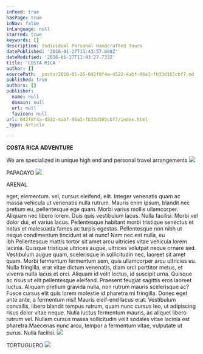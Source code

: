 ```yaml
---
inFeed: true
hasPage: true
inNav: false
inLanguage: null
starred: true
keywords: []
description: Individual Personal Handcrafted Tours
datePublished: '2016-01-27T11:43:57.888Z'
dateModified: '2016-01-27T11:43:27.733Z'
title: 'COSTA RICA '
author: []
sourcePath: _posts/2016-01-26-842f8f4a-4522-4abf-96a3-fb33d165cbf7.md
published: true
authors: []
publisher:
  name: null
  domain: null
  url: null
  favicon: null
url: 842f8f4a-4522-4abf-96a3-fb33d165cbf7/index.html
_type: Article

---
```

**COSTA RICA ADVENTURE**

We are specialized in unique high end and personal travel arrangements
![](https://the-grid-user-content.s3-us-west-2.amazonaws.com/134c275a-e85a-494e-a560-91f6676dd1fa.jpg)

PAPAGAYO
![](https://the-grid-user-content.s3-us-west-2.amazonaws.com/2f8cb17c-9795-4b4a-9c31-3d93e28d367a.JPG)

ARENAL

eget, elementum. vel, cursus eleifend, elit. Integer venenatis quam ac massa vehicula ut venenatis nulla rutrum. Mauris enim ipsum, blandit nec pretium eu, pellentesque ege quam. Morbi varius mollis ullamcorper. Aliquam nec libero lorem. Duis quis vestibulum lacus. Nulla facilisi. Morbi vel dolor dui, et varius lacus. Pellentesque habitant morbi tristique senectus et netus et malesuada fames ac turpis egestas. Pellentesque non nibh ut neque condimentum tincidunt at at nunc! Nam nec est nulla, eu ibh.Pellentesque mattis tortor sit amet arcu ultricies vitae vehicula lorem lacinia. Quisque tristique ultrices augue, ultrices volutpat neque ornare sed. Vestibulum augue quam, scelerisque in sollicitudin nec, laoreet sit amet quam. Morbi fermentum fermentum sem, quis ullamcorper arcu ultricies eu. Nulla fringilla, erat vitae dictum venenatis, diam orci porttitor metus, et viverra nulla lacus et orci. Aliquam id velit lectus, id suscipit urna. Quisque ac risus ut elit pellentesque eleifend. Praesent feugiat sagittis eros laoreet luctus. Aliquam pretium gravida nulla, non rutrum mauris scelerisque ac? Fusce cursus elit quis lorem molestie id pharetra mi fringilla. Donec eget ante ante, a fermentum nisl! Mauris eleif-end lacus erat. Vestibulum convallis, libero blandit tempus rutrum, quam nunc cursus leo, ut adipiscing risus dolor vitae neque. Nulla luctus fermentum mauris, ac aliquet
libero rutrum vel. Nullam cursus massa sollicitudin velit sodales vitae lacinia est pharetra.Maecenas nunc arcu, tempor a fermentum vitae, vulputate ut purus. Nulla facilisi. ![](https://the-grid-user-content.s3-us-west-2.amazonaws.com/a42d02fd-98ee-4a08-8117-ce9746b1467c.jpg)

TORTUGUERO
![](https://the-grid-user-content.s3-us-west-2.amazonaws.com/b6983777-133a-4f26-bce9-732c6d1d6d98.jpg)